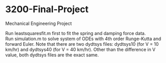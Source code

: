 # 3200-Final-Project
Mechanical Engineering Project </br>

Run leastsquaresfit.m first to fit the spring and damping force data. </br>
Run simulation.m to solve system of ODEs with 4th order Runge-Kutta and forward Euler. Note that there are two dydtsys files: dydtsys10 (for V = 10 km/hr) and dydtsys40 (for V = 40 km/hr). Other than the difference in V value, both dydtsys files are the exact same. </br>
